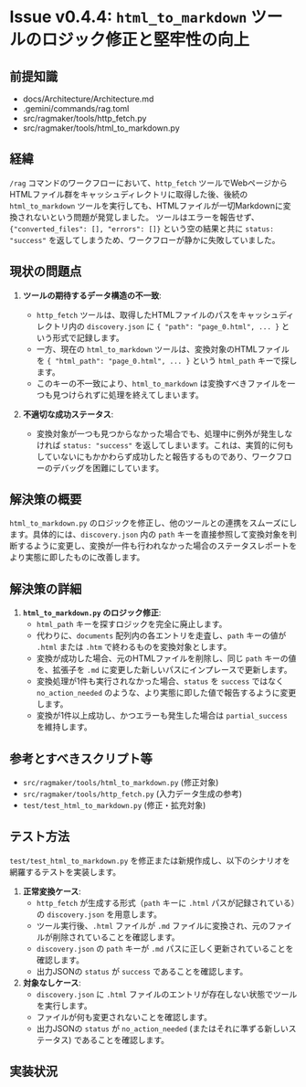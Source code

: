 # Issue v0.4.4: `html_to_markdown` ツールのロジック修正と堅牢性の向上

## 前提知識
- docs/Architecture/Architecture.md
- .gemini/commands/rag.toml
- src/ragmaker/tools/http_fetch.py
- src/ragmaker/tools/html_to_markdown.py

## 経緯
`/rag` コマンドのワークフローにおいて、`http_fetch` ツールでWebページからHTMLファイル群をキャッシュディレクトリに取得した後、後続の `html_to_markdown` ツールを実行しても、HTMLファイルが一切Markdownに変換されないという問題が発覚しました。
ツールはエラーを報告せず、`{"converted_files": [], "errors": []}` という空の結果と共に `status: "success"` を返してしまうため、ワークフローが静かに失敗していました。

## 現状の問題点
1.  **ツールの期待するデータ構造の不一致**:
    -   `http_fetch` ツールは、取得したHTMLファイルのパスをキャッシュディレクトリ内の `discovery.json` に `{ "path": "page_0.html", ... }` という形式で記録します。
    -   一方、現在の `html_to_markdown` ツールは、変換対象のHTMLファイルを `{ "html_path": "page_0.html", ... }` という `html_path` キーで探します。
    -   このキーの不一致により、`html_to_markdown` は変換すべきファイルを一つも見つけられずに処理を終えてしまいます。

2.  **不適切な成功ステータス**:
    -   変換対象が一つも見つからなかった場合でも、処理中に例外が発生しなければ `status: "success"` を返してしまいます。これは、実質的に何もしていないにもかかわらず成功したと報告するものであり、ワークフローのデバッグを困難にしています。

## 解決策の概要
`html_to_markdown.py` のロジックを修正し、他のツールとの連携をスムーズにします。具体的には、`discovery.json` 内の `path` キーを直接参照して変換対象を判断するように変更し、変換が一件も行われなかった場合のステータスレポートをより実態に即したものに改善します。

## 解決策の詳細
1.  **`html_to_markdown.py` のロジック修正**:
    -   `html_path` キーを探すロジックを完全に廃止します。
    -   代わりに、`documents` 配列内の各エントリを走査し、`path` キーの値が `.html` または `.htm` で終わるものを変換対象とします。
    -   変換が成功した場合、元のHTMLファイルを削除し、同じ `path` キーの値を、拡張子を `.md` に変更した新しいパスにインプレースで更新します。
    -   変換処理が1件も実行されなかった場合、`status` を `success` ではなく `no_action_needed` のような、より実態に即した値で報告するように変更します。
    -   変換が1件以上成功し、かつエラーも発生した場合は `partial_success` を維持します。

## 参考とすべきスクリプト等
- `src/ragmaker/tools/html_to_markdown.py` (修正対象)
- `src/ragmaker/tools/http_fetch.py` (入力データ生成の参考)
- `test/test_html_to_markdown.py` (修正・拡充対象)

## テスト方法
`test/test_html_to_markdown.py` を修正または新規作成し、以下のシナリオを網羅するテストを実装します。

1.  **正常変換ケース**:
    -   `http_fetch` が生成する形式（`path` キーに `.html` パスが記録されている）の `discovery.json` を用意します。
    -   ツール実行後、`.html` ファイルが `.md` ファイルに変換され、元のファイルが削除されていることを確認します。
    -   `discovery.json` の `path` キーが `.md` パスに正しく更新されていることを確認します。
    -   出力JSONの `status` が `success` であることを確認します。
2.  **対象なしケース**:
    -   `discovery.json` に `.html` ファイルのエントリが存在しない状態でツールを実行します。
    -   ファイルが何も変更されないことを確認します。
    -   出力JSONの `status` が `no_action_needed` (またはそれに準ずる新しいステータス) であることを確認します。

## 実装状況


